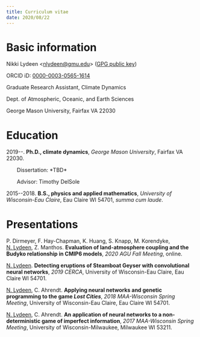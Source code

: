 ```yaml
---
title: Curriculum vitae
date: 2020/08/22
---
```


# Basic information

Nikki Lydeen <[nlydeen@gmu.edu](mailto:nlydeen@gmu.edu)>
([GPG public key](/nikki-lydeen.pgp.asc))

ORCID iD: [0000-0003-0565-1614](https://orcid.org/0000-0003-0565-1614)

Graduate Research Assistant, Climate Dynamics

Dept. of Atmospheric, Oceanic, and Earth Sciences

George Mason University, Fairfax VA 22030

# Education

2019--. **Ph.D., climate dynamics**, *George Mason University*, Fairfax VA
22030.

<p style="text-indent: 2em">Dissertation: *TBD*</p>
<p style="text-indent: 2em">Advisor: Timothy DelSole</p>

2015--2018. **B.S., physics and applied mathematics**, *University of
Wisconsin-Eau Claire*, Eau Claire WI 54701, *summa cum laude*.

# Presentations

P.&nbsp;Dirmeyer, F.&nbsp;Hay-Chapman, K.&nbsp;Huang, S.&nbsp;Knapp,
M.&nbsp;Korendyke, <u>N.&nbsp;Lydeen</u>, Z.&nbsp;Manthos. **Evaluation of
land-atmosphere coupling and the Budyko relationship in CMIP6 models**, *2020
AGU Fall Meeting*, online.

<u>N.&nbsp;Lydeen</u>. **Detecting eruptions of Steamboat Geyser with
convolutional neural networks**, *2019 CERCA*, University of Wisconsin-Eau
Claire, Eau Claire WI 54701.

<u>N.&nbsp;Lydeen</u>, C.&nbsp;Ahrendt. **Applying neural networks and genetic
programming to the game *Lost Cities***, *2018 MAA-Wisconsin Spring Meeting*,
University of Wisconsin-Eau Claire, Eau Claire WI 54701.

<u>N.&nbsp;Lydeen</u>, C.&nbsp;Ahrendt. **An application of neural networks to
a non-deterministic game of imperfect information**, *2017 MAA-Wisconsin Spring
Meeting*, University of Wisconsin-Milwaukee, Milwaukee WI 53211.
